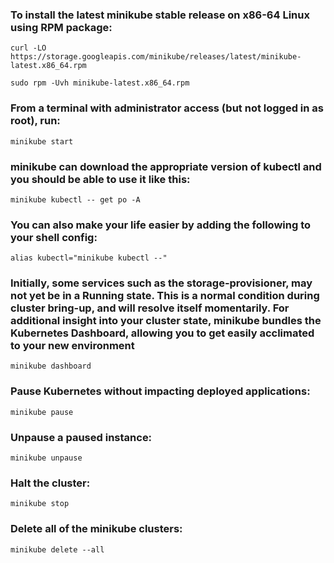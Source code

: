 ### To install the latest minikube stable release on x86-64 Linux using RPM package:
```
curl -LO https://storage.googleapis.com/minikube/releases/latest/minikube-latest.x86_64.rpm

sudo rpm -Uvh minikube-latest.x86_64.rpm
```

### From a terminal with administrator access (but not logged in as root), run:
```
minikube start
```

### minikube can download the appropriate version of kubectl and you should be able to use it like this:
```
minikube kubectl -- get po -A
```

### You can also make your life easier by adding the following to your shell config:
```
alias kubectl="minikube kubectl --"
```

### Initially, some services such as the storage-provisioner, may not yet be in a Running state. This is a normal condition during cluster bring-up, and will resolve itself momentarily. For additional insight into your cluster state, minikube bundles the Kubernetes Dashboard, allowing you to get easily acclimated to your new environment
```
minikube dashboard
```

### Pause Kubernetes without impacting deployed applications:
```
minikube pause
```

### Unpause a paused instance:
```
minikube unpause
```

### Halt the cluster:
```
minikube stop
```

### Delete all of the minikube clusters:
```
minikube delete --all
```